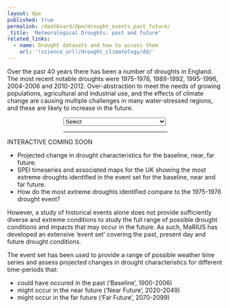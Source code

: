 ```yaml
---
layout: dpe
published: true
permalink: /dashboard/dpe/drought_events_past_future/
_title: 'Meteorological Droughts: past and future'
related_links:
  - name: Drought datasets and how to access them
    url: '!science_url!/drought_climatology/dd/'
---
```

Over the past 40 years there has been a number of droughts in England. The most recent notable droughts were 1975-1976, 1989-1992, 1995-1996, 2004-2006 and 2010-2012. Over-abstraction to meet the needs of growing populations, agricultural and industrial use, and the effects of climate change are causing multiple challenges in many water-stressed regions, and these are likely to increase in the future.

<div id="interactionContainer">
        <select name="droughtFiles" id="droughtFiles">
            <option>Select</option>
            <option value="drought_historic_19750101-19771231_daily.csv">Historical drought (1976)</option>
            <option value="drought_real3_20020101-20041231_daily.csv">Synthetic drought (long and mild)</option>
            <option value="drought_real26_19940101-19961231_daily.csv">Synthetic drought (short and severe)</option>
            <option value="drought_real13_19950101-19971231_daily.csv">Synthetic drought (long and severe)</option>
        </select>
        <hr />
        <style>
            #interactionContainer
            {
                margin:0 auto;
                width:48%;
            }
            #chartContainer > #loader
            {
                display:none;
            }
        </style>
        <div id="chartContainer">
            <img src="loading.gif" alt="" id="loader">
            <div id="chart_div_1"></div>
            <div id="chart_div_2"></div>
            <div id="chart_div_3"></div>
            <div id="chart_div_4"></div>
            <div id="chart_div_5"></div>
            <div id="chart_div_6"></div>
            <div id="chart_div_7"></div>
        </div>
</div>
<script src="jquery.csv.js"></script>
<script type="text/javascript" src="https://www.gstatic.com/charts/loader.js"></script>
<script>
google.charts.load('current', {packages: ['corechart', 'line']});
(function()
{
    $('select#droughtFiles').change(function()
    {
        var file = $(this).val();
        if(file !== 'Select')
        {
            $('#chartContainer > #loader').show();
            $('div#chartContainer > div').empty();
            google.charts.setOnLoadCallback(createLineChart(file));
        }
        else
        {
            $('div#chartContainer > div').empty();
        }
    });
})();

function createLineChart(file)
{
    var fullArr = getFileData(file);
    if(fullArr.length > 0)
    {
        for (var i = 1; i < 8; i++)
        {
            linesFromMeasure(fullArr, i);
        };
    }
    else
    {
        console.log('No data');
    }
}

function getFileData(file)
{
    var resultArr = [];
    $.ajax(
    {
        url: file,
        type: 'get',
        dataType: 'text',
        async: false,
        success: function(data)
        {
            resultArr = $.csv.toArrays(data);
        }
    });
    return resultArr;
}

function linesFromMeasure(resultArr,measure)
{
        var data = new google.visualization.DataTable();
        data.addColumn('date', 'X');
        data.addColumn('number', 'Value');
        data.addColumn({'type': 'string', 'role': 'tooltip', 'p': {'html': true}});

        var rowCount = 0;
        var lineVal = 0;
        var floatVal = 0;
        var measureTitle = '';
        var theYear = 0;
        var theMonth = 0;
        var theDay = 0;
        $.each(resultArr, function(key, value)
        {
            if(rowCount > 0)
            {
                lineVal = parseInt(value[measure]);
                var dateSplit;
                if(value[0].indexOf('/') > 0)
                {
                    dateSplit = value[0].split("/");
                    theYear = parseInt(dateSplit[2]);
                    theMonth = parseInt(dateSplit[1]);
                    theDay = parseInt(dateSplit[0]);
                }
                else
                {
                    dateSplit = value[0].split("-");
                    theYear = parseInt(dateSplit[0]);
                    theMonth = parseInt(dateSplit[1]);
                    theDay = parseInt(dateSplit[2]);
                }
                /* var tooltipText = createTooltip(value); */
                var tooltipText = '';
                if((isNumeric(theYear) == true) && (isNumeric(theMonth) == true) && (isNumeric(theDay) == true) && (isNumeric(lineVal) == true))
                {
                    tooltipText = createTooltip(resultArr, rowCount, theDay, theMonth, theYear, lineVal);
                    data.addRow([new Date(theYear,theMonth,theDay), lineVal, tooltipText]);
                }
            }
            else
            {
                measureTitle = value[measure];
                switch(measure)
                {
                    case 1 : measureTitle = 'Precipitation (mm)';
                    break;
                    case 2 : measureTitle = 'Temperature (°C)';
                    break;
                    case 3 : measureTitle = 'Potential evapotranspiration (mm)';
                    break;
                    case 4 : measureTitle = 'Flow (m³/s)';
                    break;
                    case 5 : measureTitle = 'Suspended sediment (mg/L)';
                    break;
                    case 6 : measureTitle = 'Total phosphorus (mg/L)';
                    break;
                    case 7 : measureTitle = 'Nitrate (mg/L)';
                    break;
                }
            }
            rowCount++;
        });

      var options = {
        hAxis: {
          title: 'Date'
        },
        vAxis: {
          title: measureTitle
        },
        tooltip: {isHtml: true},
        legend: 'none'
      };
      var chartName = 'chart_div_'+measure;
      var chart = [];
      $('#chartContainer > #loader').hide();
      chart[measure] = new google.visualization.LineChart(document.getElementById(chartName));
      chart[measure].draw(data, options);
}

function createTooltip(resultArr, rowCount, theDay, theMonth, theYear, lineVal)
{
    var finalStr =  '';
    var row = resultArr[rowCount];
    finalStr = '<div style="padding:1em;">';
    finalStr += '<strong>Date : </strong>'+theDay+'/'+theMonth+'/'+theYear+'<br />';
    finalStr +=  '<strong>Precipitation (mm) : </strong>'+parseFloat(row[1]).toFixed(2)+'<br />';
    finalStr +=  '<strong>Temperature (°C) : </strong>'+parseFloat(row[2]).toFixed(2)+'<br />';
    finalStr +=  '<strong>Potential evapotranspiration (mm) : </strong>'+parseFloat(row[3]).toFixed(2)+'<br />';
    finalStr +=  '<strong>Flow (m<sup>3</sup>/s) : </strong>'+parseFloat(row[4]).toFixed(2)+'<br />';
    finalStr +=  '<strong>Suspended sediment (mg/L) : </strong>'+parseFloat(row[5]).toFixed(2)+'<br />';
    finalStr +=  '<strong>Total phosphorus (mg/L) : </strong>'+parseFloat(row[6]).toFixed(2)+'<br />';
    finalStr +=  '<strong>Nitrate (mg/L) : </strong>'+parseFloat(row[7]).toFixed(2)+'</div>';
    return finalStr;
}

function isNumeric(n)
{
    return !isNaN(parseFloat(n)) && isFinite(n);
}
</script>


<div id="coming-soon">
	<div class="ident">INTERACTIVE <span class="cs">COMING SOON</span></div>
	<div class="description">
		<ul>
			<li>Projected change in drought characteristics for the baseline, near, far future.</li>
			<li>SPEI timeseries and associated maps for the UK showing the most extreme droughts identified in the event set for the baseline, near and far future.</li>
			<li>How do the most extreme droughts identified compare to the 1975-1976 drought event?</li>
		</ul>
	</div>
</div>

However, a study of historical events alone does not provide sufficiently diverse and extreme conditions to study the full range of possible drought conditions and impacts that may occur in the future. As such, MaRIUS has developed an extensive ‘event set’ covering the past, present day and future drought conditions.

The event set has been used to provide a range of possible weather time series and assess projected changes in drought characteristics for different time-periods that:

* could have occured in the past (‘Baseline’, 1900-2006)
* might occur in the near future (‘Near Future’, 2020-2049)
* might occur in the far future (‘Far Future’, 2070-2099)
